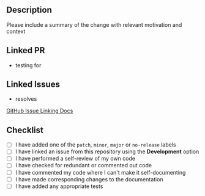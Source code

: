 ## Description

Please include a summary of the change with relevant motivation and context

## Linked PR

- testing for <insert-pr-link>

## Linked Issues

- resolves <insert-issue-link>

[GitHub Issue Linking Docs](https://docs.github.com/en/issues/tracking-your-work-with-issues/linking-a-pull-request-to-an-issue)

## Checklist

- [ ] I have added one of the `patch`, `minor`, `major` or `no-release` labels
- [ ] I have linked an issue from this repository using the **Development** option
- [ ] I have performed a self-review of my own code
- [ ] I have checked for redundant or commented out code
- [ ] I have commented my code where I can't make it self-documenting
- [ ] I have made corresponding changes to the documentation
- [ ] I have added any appropriate tests
